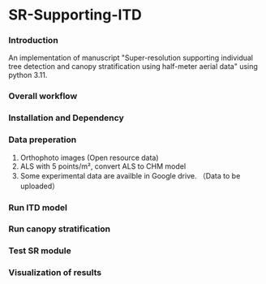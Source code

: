 # SR-Supporting-ITD

### Introduction
An implementation of manuscript "Super-resolution supporting individual tree detection and canopy stratification using half-meter aerial data" using python 3.11.


### Overall workflow


### Installation and Dependency



### Data preperation
1. Orthophoto images (Open resource data) 
2. ALS with 5 points/m², convert ALS to CHM model
3. Some experimental data are availble in Google drive. （Data to be uploaded） 


### Run ITD model



### Run canopy stratification



### Test SR module



### Visualization of results


